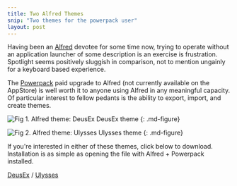 ```yaml
---
title: Two Alfred Themes
snip: "Two themes for the powerpack user"
layout: post
---
```


Having been an [Alfred][L1] devotee for some time now, trying to operate without an application launcher of some description is an exercise is frustration. Spotlight seems positively sluggish in comparison, not to mention ungainly for a keyboard based experience.

The [Powerpack][L2] paid upgrade to Alfred (not currently available on the AppStore) is well worth it to anyone using Alfred in any meaningful capacity. Of particular interest to fellow pedants is the ability to export, import, and create themes.

![Fig 1. Alfred theme: DeusEx][I1]
DeusEx theme
{: .md-figure}

![Fig 2. Alfred theme: Ulysses][I2]
Ulysses theme
{: .md-figure}

If you're interested in either of these themes, click below to download. Installation is as simple as opening the file with Alfred + Powerpack installed.

[DeusEx][L3] /
[Ulysses][L4]

[L1]: http://www.alfredapp.com/
[L2]: http://www.alfredapp.com/powerpack/
[L3]: http://a.marcziani.com/2012/09/23/DeusEx.alfredtheme.zip
[L4]: http://a.marcziani.com/2012/09/23/Ulysses.alfredtheme.zip

[I1]: http://a.marcziani.com/2012/09/23/Screen-Shot-2012-09-18-at-9.12.46-AM.png
[I2]: http://a.marcziani.com/2012/09/23/Screen-Shot-2012-09-18-at-9.11.16-AM.png
